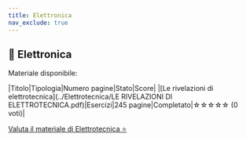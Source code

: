 ```yaml
---
title: Elettronica
nav_exclude: true
---
```


## 📘 Elettronica


Materiale disponibile:

|Titolo|Tipologia|Numero pagine|Stato|Score|
|[Le rivelazioni di elettrotecnica](../Elettrotecnica/LE RIVELAZIONI DI ELETTROTECNICA.pdf)|Esercizi|245 pagine|Completato|☆☆☆☆☆ (0 voti)|

<a href="https://forms.gle/FdiNix35fyMHXay76" target="_blank" rel="noopener noreferrer">
  Valuta il materiale di Elettrotecnica ⭐
</a>
